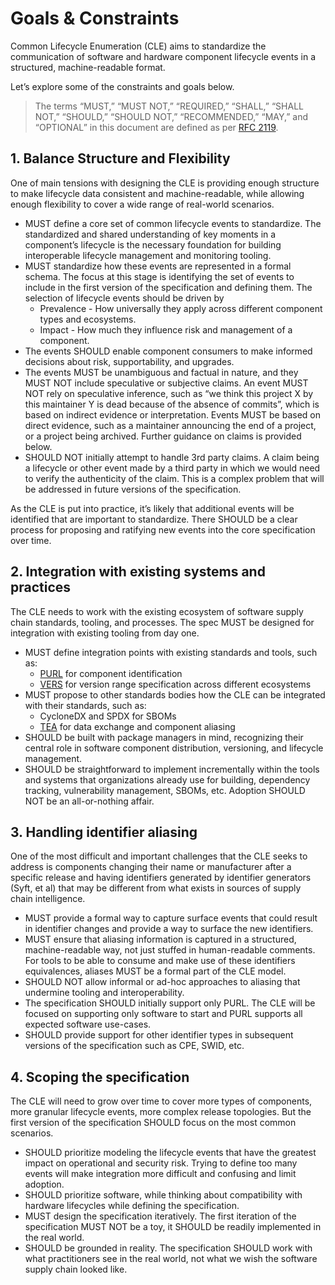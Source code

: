 # Goals & Constraints

Common Lifecycle Enumeration (CLE) aims to standardize the communication of software and hardware component lifecycle events in a structured, machine-readable format.

Let’s explore some of the constraints and goals below.

> The terms “MUST,” “MUST NOT,” “REQUIRED,” “SHALL,” “SHALL NOT,” “SHOULD,” “SHOULD NOT,” “RECOMMENDED,” “MAY,” and “OPTIONAL” in this document are defined as per [RFC 2119](https://datatracker.ietf.org/doc/html/rfc2119).

## 1. Balance Structure and Flexibility

One of main tensions with designing the CLE is providing enough structure to make lifecycle data consistent and machine-readable, while allowing enough flexibility to cover a wide range of real-world scenarios.

- MUST define a core set of common lifecycle events to standardize. The standardized and shared understanding of key moments in a component’s lifecycle is the necessary foundation for building interoperable lifecycle management and monitoring tooling.
- MUST standardize how these events are represented in a formal schema. The focus at this stage is identifying the set of events to include in the first version of the specification and defining them. The selection of lifecycle events should be driven by
  - Prevalence - How universally they apply across different component types and ecosystems.
  - Impact - How much they influence risk and management of a component.
- The events SHOULD enable component consumers to make informed decisions about risk, supportability, and upgrades.
- The events MUST be unambiguous and factual in nature, and they MUST NOT include speculative or subjective claims. An event MUST NOT rely on speculative inference, such as “we think this project X by this maintainer Y is dead because of the absence of commits”, which is based on indirect evidence or interpretation. Events MUST be based on direct evidence, such as a maintainer announcing the end of a project, or a project being archived. Further guidance on claims is provided below.
- SHOULD NOT initially attempt to handle 3rd party claims. A claim being a lifecycle or other event made by a third party in which we would need to verify the authenticity of the claim. This is a complex problem that will be addressed in future versions of the specification.

As the CLE is put into practice, it’s likely that additional events will be identified that are important to standardize. There SHOULD be a clear process for proposing and ratifying new events into the core specification over time.

## 2. Integration with existing systems and practices

The CLE needs to work with the existing ecosystem of software supply chain standards, tooling, and processes. The spec MUST be designed for integration with existing tooling from day one.

- MUST define integration points with existing standards and tools, such as:
    - [PURL](https://github.com/package-url/purl-spec) for component identification
    - [VERS](https://github.com/package-url/purl-spec/blob/master/VERSION-RANGE-SPEC.rst) for version range specification across different ecosystems
- MUST propose to other standards bodies how the CLE can be integrated with their standards, such as:
    - CycloneDX and SPDX for SBOMs
    - [TEA](https://github.com/CycloneDX/transparency-exchange-api) for data exchange and component aliasing
- SHOULD be built with package managers in mind, recognizing their central role in software component distribution, versioning, and lifecycle management.
- SHOULD be straightforward to implement incrementally within the tools and systems that organizations already use for building, dependency tracking, vulnerability management, SBOMs, etc. Adoption SHOULD NOT be an all-or-nothing affair.

## 3. Handling identifier aliasing

One of the most difficult and important challenges that the CLE seeks to address is components changing their name or manufacturer after a specific release and having identifiers generated by identifier generators (Syft, et al) that may be different from what exists in sources of supply chain intelligence.

- MUST provide a formal way to capture surface events that could result in identifier changes and provide a way to surface the new identifiers.
- MUST ensure that aliasing information is captured in a structured, machine-readable way, not just stuffed in human-readable comments. For tools to be able to consume and make use of these identifiers equivalences, aliases MUST be a formal part of the CLE model.
- SHOULD NOT allow informal or ad-hoc approaches to aliasing that undermine tooling and interoperability.
- The specification SHOULD initially support only PURL. The CLE will be focused on supporting only software to start and PURL supports all expected software use-cases.
- SHOULD provide support for other identifier types in subsequent versions of the specification such as CPE, SWID, etc.

## 4. Scoping the specification

The CLE will need to grow over time to cover more types of components, more granular lifecycle events, more complex release topologies. But the first version of the specification SHOULD focus on the most common scenarios.

- SHOULD prioritize modeling the lifecycle events that have the greatest impact on operational and security risk. Trying to define too many events will make integration more difficult and confusing and limit adoption.
- SHOULD prioritize software, while thinking about compatibility with hardware lifecycles while defining the specification.
- MUST design the specification iteratively. The first iteration of the specification MUST NOT be a toy, it SHOULD be readily implemented in the real world.
- SHOULD be grounded in reality. The specification SHOULD work with what practitioners see in the real world, not what we wish the software supply chain looked like.

